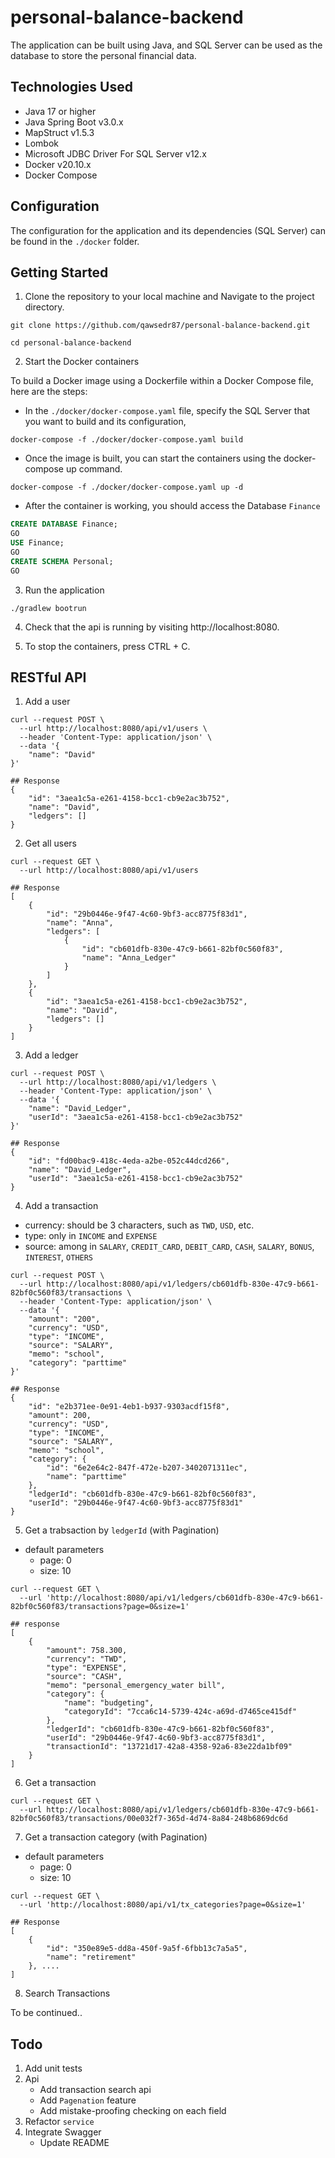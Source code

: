 # personal-balance-backend

The application can be built using Java, and SQL Server can be used as the database to store the personal financial data.

## Technologies Used
- Java 17 or higher
- Java Spring Boot v3.0.x
- MapStruct v1.5.3
- Lombok
- Microsoft JDBC Driver For SQL Server v12.x
- Docker v20.10.x
- Docker Compose 

## Configuration
The configuration for the application and its dependencies (SQL Server) can be found in the `./docker` folder.

## Getting Started
1. Clone the repository to your local machine and Navigate to the project directory.
```shell
git clone https://github.com/qawsedr87/personal-balance-backend.git

cd personal-balance-backend
```

2. Start the Docker containers

To build a Docker image using a Dockerfile within a Docker Compose file, here are the steps:

- In the `./docker/docker-compose.yaml` file, specify the SQL Server that you want to build and its configuration,
```shell
docker-compose -f ./docker/docker-compose.yaml build
```

- Once the image is built, you can start the containers using the docker-compose up command.
```shell
docker-compose -f ./docker/docker-compose.yaml up -d 
```
- After the container is working, you should access the Database `Finance`
```sql
CREATE DATABASE Finance;
GO
USE Finance;
GO
CREATE SCHEMA Personal;
GO
```

3. Run the application
```shell
./gradlew bootrun
```

4. Check that the api is running by visiting http://localhost:8080.

5. To stop the containers, press CTRL + C.

## RESTful API
1. Add a user
```shell
curl --request POST \
  --url http://localhost:8080/api/v1/users \
  --header 'Content-Type: application/json' \
  --data '{
	"name": "David"
}'

## Response 
{
	"id": "3aea1c5a-e261-4158-bcc1-cb9e2ac3b752",
	"name": "David",
	"ledgers": []
}
```
2. Get all users
```shell
curl --request GET \
  --url http://localhost:8080/api/v1/users
  
## Response
[
	{
		"id": "29b0446e-9f47-4c60-9bf3-acc8775f83d1",
		"name": "Anna",
		"ledgers": [
			{
				"id": "cb601dfb-830e-47c9-b661-82bf0c560f83",
				"name": "Anna_Ledger"
			}
		]
	},
	{
		"id": "3aea1c5a-e261-4158-bcc1-cb9e2ac3b752",
		"name": "David",
		"ledgers": []
	}
]
```
3. Add a ledger
```shell
curl --request POST \
  --url http://localhost:8080/api/v1/ledgers \
  --header 'Content-Type: application/json' \
  --data '{
	"name": "David_Ledger",
	"userId": "3aea1c5a-e261-4158-bcc1-cb9e2ac3b752"
}'

## Response 
{
	"id": "fd00bac9-418c-4eda-a2be-052c44dcd266",
	"name": "David_Ledger",
	"userId": "3aea1c5a-e261-4158-bcc1-cb9e2ac3b752"
}
```
4. Add a transaction
- currency: should be 3 characters, such as `TWD`, `USD`, etc.
- type: only in `INCOME` and `EXPENSE`
- source: among in `SALARY`, `CREDIT_CARD`, `DEBIT_CARD`, `CASH`, `SALARY`, `BONUS`, `INTEREST`, `OTHERS`

```shell
curl --request POST \
  --url http://localhost:8080/api/v1/ledgers/cb601dfb-830e-47c9-b661-82bf0c560f83/transactions \
  --header 'Content-Type: application/json' \
  --data '{
	"amount": "200",
	"currency": "USD",
	"type": "INCOME",
	"source": "SALARY",
	"memo": "school",
	"category": "parttime"
}'

## Response 
{
	"id": "e2b371ee-0e91-4eb1-b937-9303acdf15f8",
	"amount": 200,
	"currency": "USD",
	"type": "INCOME",
	"source": "SALARY",
	"memo": "school",
	"category": {
		"id": "6e2e64c2-847f-472e-b207-3402071311ec",
		"name": "parttime"
	},
	"ledgerId": "cb601dfb-830e-47c9-b661-82bf0c560f83",
	"userId": "29b0446e-9f47-4c60-9bf3-acc8775f83d1"
}
```
5. Get a trabsaction by `ledgerId`  (with Pagination)
- default parameters
   - page: 0
   - size: 10
  
```shell
curl --request GET \
  --url 'http://localhost:8080/api/v1/ledgers/cb601dfb-830e-47c9-b661-82bf0c560f83/transactions?page=0&size=1'
  
## response
[
	{
		"amount": 758.300,
		"currency": "TWD",
		"type": "EXPENSE",
		"source": "CASH",
		"memo": "personal_emergency_water bill",
		"category": {
			"name": "budgeting",
			"categoryId": "7cca6c14-5739-424c-a69d-d7465ce415df"
		},
		"ledgerId": "cb601dfb-830e-47c9-b661-82bf0c560f83",
		"userId": "29b0446e-9f47-4c60-9bf3-acc8775f83d1",
		"transactionId": "13721d17-42a8-4358-92a6-83e22da1bf09"
	}
]
```

6. Get a transaction 
```shell
curl --request GET \
  --url http://localhost:8080/api/v1/ledgers/cb601dfb-830e-47c9-b661-82bf0c560f83/transactions/00e032f7-365d-4d74-8a84-248b6869dc6d
```

7. Get a transaction category (with Pagination)
- default parameters 
  - page: 0
  - size: 10

```shell
curl --request GET \
  --url 'http://localhost:8080/api/v1/tx_categories?page=0&size=1'

## Response
[
	{
		"id": "350e89e5-dd8a-450f-9a5f-6fbb13c7a5a5",
		"name": "retirement"
	}, ....
]
```
8. Search Transactions 

To be continued.. 

## Todo
1. Add unit tests 
2. Api
   - Add transaction search api
   - Add `Pagenation` feature 
   - Add mistake-proofing checking on each field 
3. Refactor `service`
4. Integrate Swagger 
   - Update README